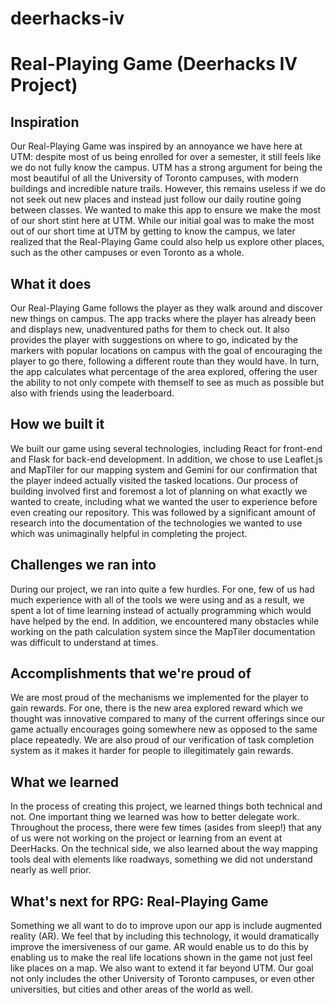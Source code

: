 # deerhacks-iv
# Real-Playing Game (Deerhacks IV Project)

## Inspiration
Our Real-Playing Game was inspired by an annoyance we have here at UTM: despite most of us being enrolled for over a semester, it still feels like we do not fully know the campus. UTM has a strong argument for being the most beautiful of all the University of Toronto campuses, with modern buildings and incredible nature trails. However, this remains useless if we do not seek out new places and instead just follow our daily routine going between classes. We wanted to make this app to ensure we make the most of our short stint here at UTM. While our initial goal was to make the most out of our short time at UTM by getting to know the campus, we later realized that the Real-Playing Game could also help us explore other places, such as the other campuses or even Toronto as a whole.

## What it does
Our Real-Playing Game follows the player as they walk around and discover new things on campus. The app tracks where the player has already been and displays new, unadventured paths for them to check out. It also provides the player with suggestions on where to go, indicated by the markers with popular locations on campus with the goal of encouraging the player to go there, following a different route than they would have. In turn, the app calculates what percentage of the area explored, offering the user the ability to not only compete with themself to see as much as possible but also with friends using the leaderboard.

## How we built it
We built our game using several technologies, including React for front-end and Flask for back-end development. In addition, we chose to use Leaflet.js and MapTiler for our mapping system and Gemini for our confirmation that the player indeed actually visited the tasked locations. Our process of building involved first and foremost a lot of planning on what exactly we wanted to create, including what we wanted the user to experience before even creating our repository. This was followed by a significant amount of research into the documentation of the technologies we wanted to use which was unimaginally helpful in completing the project.

## Challenges we ran into
During our project, we ran into quite a few hurdles. For one, few of us had much experience with all of the tools we were using and as a result, we spent a lot of time learning instead of actually programming which would have helped by the end. In addition, we encountered many obstacles while working on the path calculation system since the MapTiler documentation was difficult to understand at times.

## Accomplishments that we're proud of
We are most proud of the mechanisms we implemented for the player to gain rewards. For one, there is the new area explored reward which we thought was innovative compared to many of the current offerings since our game actually encourages going somewhere new as opposed to the same place repeatedly. We are also proud of our verification of task completion system as it makes it harder for people to illegitimately gain rewards.

## What we learned
In the process of creating this project, we learned things both technical and not. One important thing we learned was how to better delegate work. Throughout the process, there were few times (asides from sleep!) that any of us were not working on the project or learning from an event at DeerHacks. On the technical side, we also learned about the way mapping tools deal with elements like roadways, something we did not understand nearly as well prior.

## What's next for RPG: Real-Playing Game
Something we all want to do to improve upon our app is include augmented reality (AR). We feel that by including this technology, it would dramatically improve the imersiveness of our game. AR would enable us to do this by enabling us to make the real life locations shown in the game not just feel like places on a map. We also want to extend it far beyond UTM. Our goal not only includes the other University of Toronto campuses, or even other universities, but cities and other areas of the world as well.
